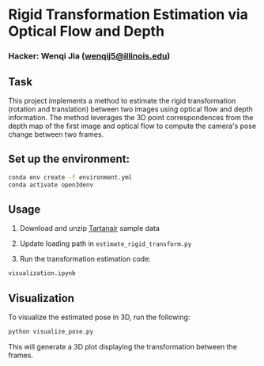 <!-- 
### Set up
- Conda is recommended to manage Python packages
- Install `numpy`, `opencv`, `matplotlib`

### How to run?
- Run `Volume Fusion 2D.ipynb`

Here's a basic structure for your README file. You can adapt this to your project depending on the level of detail and additional instructions you'd like to provide.

--- -->

# Rigid Transformation Estimation via Optical Flow and Depth

### Hacker: Wenqi Jia (wenqij5@illinois.edu)

## Task

This project implements a method to estimate the rigid transformation (rotation and translation) between two images using optical flow and depth information. The method leverages the 3D point correspondences from the depth map of the first image and optical flow to compute the camera's pose change between two frames.


## Set up the environment:

```bash
conda env create -f environment.yml
conda activate open3denv
```

## Usage

1. Download and unzip [Tartanair](https://cmu.box.com/s/5ycmyx1q3vumesl0bozfze1a54ejwgmq) sample data

2. Update loading path in `estimate_rigid_transform.py`

3. Run the transformation estimation code:

```bash
visualization.ipynb
```

## Visualization

To visualize the estimated pose in 3D, run the following:

```bash
python visualize_pose.py
```

This will generate a 3D plot displaying the transformation between the frames.
